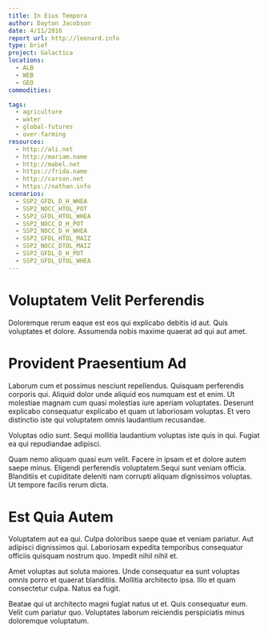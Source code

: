 ```yaml
---
title: In Eius Tempora
author: Dayton Jacobson
date: 4/11/2016
report url: http://leonard.info
type: brief
project: Galactica
locations:
  - ALB
  - WEB
  - GEO
commodities:

tags:
  - agriculture
  - water
  - global-futures
  - over-farming
resources:
  - http://ali.net
  - http://mariam.name
  - http://mabel.net
  - https://frida.name
  - http://carson.net
  - https://nathan.info
scenarios:
  - SSP2_GFDL_D_H_WHEA
  - SSP2_NOCC_HTOL_POT
  - SSP2_GFDL_HTOL_WHEA
  - SSP2_NOCC_D_H_POT
  - SSP2_NOCC_D_H_WHEA
  - SSP2_GFDL_HTOL_MAIZ
  - SSP2_NOCC_DTOL_MAIZ
  - SSP2_GFDL_D_H_POT
  - SSP2_GFDL_DTOL_WHEA
---
```

# Voluptatem Velit Perferendis
Doloremque rerum eaque est eos qui explicabo debitis id aut. Quis voluptates et dolore. Assumenda nobis maxime quaerat ad qui aut amet.

# Provident Praesentium Ad
Laborum cum et possimus nesciunt repellendus. Quisquam perferendis corporis qui. Aliquid dolor unde aliquid eos numquam est et enim. Ut molestiae magnam cum quasi molestias iure aperiam voluptates. Deserunt explicabo consequatur explicabo et quam ut laboriosam voluptas. Et vero distinctio iste qui voluptatem omnis laudantium recusandae.
 Voluptas odio sunt. Sequi mollitia laudantium voluptas iste quis in qui. Fugiat ea qui repudiandae adipisci.
 Quam nemo aliquam quasi eum velit. Facere in ipsam et et dolore autem saepe minus. Eligendi perferendis voluptatem.Sequi sunt veniam officia. Blanditiis et cupiditate deleniti nam corrupti aliquam dignissimos voluptas. Ut tempore facilis rerum dicta.

# Est Quia Autem
Voluptatem aut ea qui. Culpa doloribus saepe quae et veniam pariatur. Aut adipisci dignissimos qui. Laboriosam expedita temporibus consequatur officiis quisquam nostrum quo. Impedit nihil nihil et.
 Amet voluptas aut soluta maiores. Unde consequatur ea sunt voluptas omnis porro et quaerat blanditiis. Mollitia architecto ipsa. Illo et quam consectetur culpa. Natus ea fugit.
 Beatae qui ut architecto magni fugiat natus ut et. Quis consequatur eum. Velit cum pariatur quo. Voluptates laborum reiciendis perspiciatis minus doloremque voluptatum.
